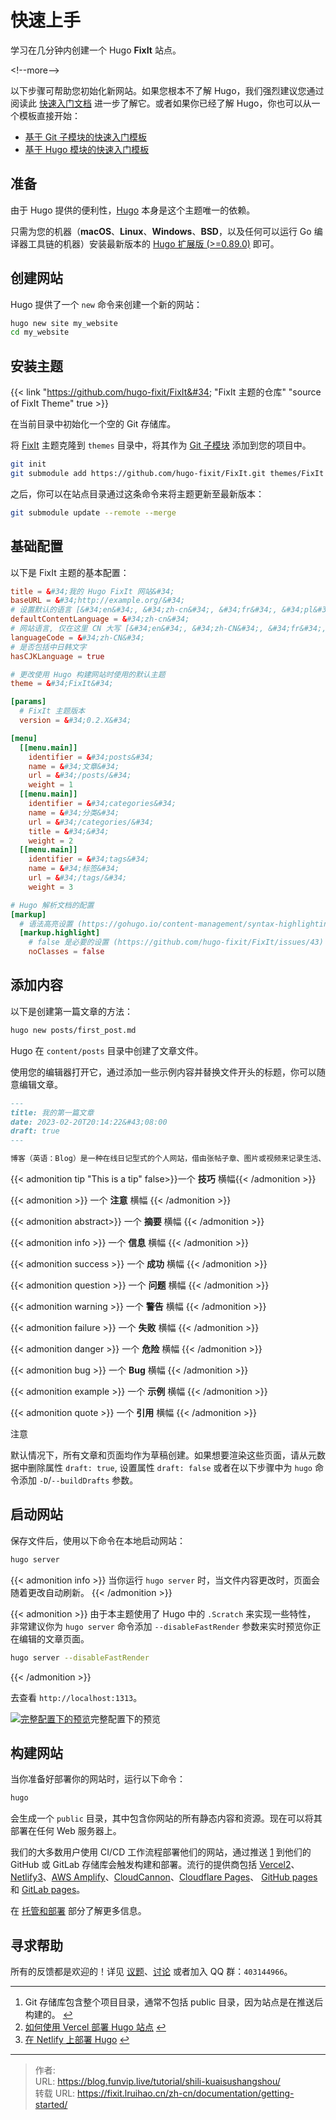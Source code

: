 # 快速上手


学习在几分钟内创建一个 Hugo **FixIt** 站点。

&lt;!--more--&gt;

以下步骤可帮助您初始化新网站。如果您根本不了解 Hugo，我们强烈建议您通过阅读此 [快速入门文档](https://gohugo.io/getting-started/) 进一步了解它。或者如果你已经了解 Hugo，你也可以从一个模板直接开始：

- [基于 Git 子模块的快速入门模板](https://github.com/hugo-fixit/hugo-fixit-blog-git)
- [基于 Hugo 模块的快速入门模板](https://github.com/hugo-fixit/hugo-fixit-blog-go)

## 准备

由于 Hugo 提供的便利性，[Hugo](https://gohugo.io/) 本身是这个主题唯一的依赖。

只需为您的机器（**macOS**、**Linux**、**Windows**、**BSD**，以及任何可以运行 Go 编译器工具链的机器）安装最新版本的 [ Hugo 扩展版 (&gt;=0.89.0)](https://gohugo.io/getting-started/installing/) 即可。

## 创建网站

Hugo 提供了一个 `new` 命令来创建一个新的网站：

```bash
hugo new site my_website
cd my_website
```

## 安装主题

{{&lt; link &#34;https://github.com/hugo-fixit/FixIt&#34; &#34;FixIt 主题的仓库&#34; &#34;source of FixIt Theme&#34; true &gt;}}

在当前目录中初始化一个空的 Git 存储库。

将 [FixIt](https://github.com/hugo-fixit/FixIt) 主题克隆到 `themes` 目录中，将其作为 [Git 子模块](https://git-scm.com/book/en/v2/Git-Tools-Submodules) 添加到您的项目中。

```bash
git init 
git submodule add https://github.com/hugo-fixit/FixIt.git themes/FixIt
```

之后，你可以在站点目录通过这条命令来将主题更新至最新版本：

```bash
git submodule update --remote --merge
```

## 基础配置

以下是 FixIt 主题的基本配置：

```toml
title = &#34;我的 Hugo FixIt 网站&#34;
baseURL = &#34;http://example.org/&#34;
# 设置默认的语言 [&#34;en&#34;, &#34;zh-cn&#34;, &#34;fr&#34;, &#34;pl&#34;, ...]
defaultContentLanguage = &#34;zh-cn&#34;
# 网站语言, 仅在这里 CN 大写 [&#34;en&#34;, &#34;zh-CN&#34;, &#34;fr&#34;, &#34;pl&#34;, ...]
languageCode = &#34;zh-CN&#34;
# 是否包括中日韩文字
hasCJKLanguage = true

# 更改使用 Hugo 构建网站时使用的默认主题
theme = &#34;FixIt&#34;

[params]
  # FixIt 主题版本
  version = &#34;0.2.X&#34;

[menu]
  [[menu.main]]
    identifier = &#34;posts&#34;
    name = &#34;文章&#34;
    url = &#34;/posts/&#34;
    weight = 1
  [[menu.main]]
    identifier = &#34;categories&#34;
    name = &#34;分类&#34;
    url = &#34;/categories/&#34;
    title = &#34;&#34;
    weight = 2
  [[menu.main]]
    identifier = &#34;tags&#34;
    name = &#34;标签&#34;
    url = &#34;/tags/&#34;
    weight = 3

# Hugo 解析文档的配置
[markup]
  # 语法高亮设置 (https://gohugo.io/content-management/syntax-highlighting)
  [markup.highlight]
    # false 是必要的设置 (https://github.com/hugo-fixit/FixIt/issues/43)
    noClasses = false
```



## 添加内容

以下是创建第一篇文章的方法：

```bash
hugo new posts/first_post.md
```

Hugo 在 `content/posts` 目录中创建了文章文件。

使用您的编辑器打开它，通过添加一些示例内容并替换文件开头的标题，你可以随意编辑文章。

```markdown
---
title: 我的第一篇文章
date: 2023-02-20T20:14:22&#43;08:00
draft: true
---

博客（英语：Blog）是一种在线日记型式的个人网站，借由张帖子章、图片或视频来记录生活、抒发情感或分享信息。博客上的文章通常根据张贴时间，以倒序方式由新到旧排列。
```

{{&lt; admonition tip &#34;This is a tip&#34; false&gt;}}一个 **技巧** 横幅{{&lt; /admonition &gt;}}

{{&lt; admonition &gt;}} 一个 **注意** 横幅 {{&lt; /admonition &gt;}}

{{&lt; admonition abstract&gt;}} 一个 **摘要** 横幅 {{&lt; /admonition &gt;}}

{{&lt; admonition info &gt;}} 一个 **信息** 横幅 {{&lt; /admonition &gt;}}

{{&lt; admonition success &gt;}} 一个 **成功** 横幅 {{&lt; /admonition &gt;}}

{{&lt; admonition question &gt;}} 一个 **问题** 横幅 {{&lt; /admonition &gt;}}

{{&lt; admonition warning &gt;}} 一个 **警告** 横幅 {{&lt; /admonition &gt;}}

{{&lt; admonition failure &gt;}} 一个 **失败** 横幅 {{&lt; /admonition &gt;}}

{{&lt; admonition danger &gt;}} 一个 **危险** 横幅 {{&lt; /admonition &gt;}}

{{&lt; admonition bug &gt;}} 一个 **Bug** 横幅 {{&lt; /admonition &gt;}}

{{&lt; admonition example &gt;}} 一个 **示例** 横幅 {{&lt; /admonition &gt;}}

{{&lt; admonition quote &gt;}} 一个 **引用** 横幅 {{&lt; /admonition &gt;}}

注意

默认情况下，所有文章和页面均作为草稿创建。如果想要渲染这些页面，请从元数据中删除属性 `draft: true`, 设置属性 `draft: false` 或者在以下步骤中为 `hugo` 命令添加 `-D`/`--buildDrafts` 参数。

## 启动网站

保存文件后，使用以下命令在本地启动网站：

```bash
hugo server
```

{{&lt; admonition info &gt;}} 当你运行 `hugo server` 时，当文件内容更改时，页面会随着更改自动刷新。 {{&lt; /admonition &gt;}}

{{&lt; admonition &gt;}} 由于本主题使用了 Hugo 中的 `.Scratch` 来实现一些特性， 非常建议你为 `hugo server` 命令添加 `--disableFastRender` 参数来实时预览你正在编辑的文章页面。 

```bash
hugo server --disableFastRender
```

{{&lt; /admonition &gt;}}

去查看 `http://localhost:1313`。



[![完整配置下的预览](https://fixit.lruihao.cn/zh-cn/documentation/getting-started/basic-configuration-preview.zh-cn.png)](https://fixit.lruihao.cn/zh-cn/documentation/getting-started/basic-configuration-preview.zh-cn.png)完整配置下的预览



## 构建网站

当你准备好部署你的网站时，运行以下命令：

```bash
hugo
```

会生成一个 `public` 目录，其中包含你网站的所有静态内容和资源。现在可以将其部署在任何 Web 服务器上。

我们的大多数用户使用 CI/CD 工作流程部署他们的网站，通过推送 [1](https://fixit.lruihao.cn/zh-cn/documentation/getting-started/#fn:1) 到他们的 GitHub 或 GitLab 存储库会触发构建和部署。流行的提供商包括 [Vercel](https://vercel.com/)[2](https://fixit.lruihao.cn/zh-cn/documentation/getting-started/#fn:2)、[Netlify](https://www.netlify.com/)[3](https://fixit.lruihao.cn/zh-cn/documentation/getting-started/#fn:3)、[AWS Amplify](https://aws.amazon.com/cn/amplify/)、[CloudCannon](https://cloudcannon.com/)、[Cloudflare Pages](https://pages.cloudflare.com/)、 [GitHub pages](https://pages.github.com/) 和 [GitLab pages](https://docs.gitlab.com/ee/user/project/pages/)。

在 [托管和部署](https://gohugo.io/hosting-and-deployment/) 部分了解更多信息。

## 寻求帮助

所有的反馈都是欢迎的！详见 [议题](https://github.com/hugo-fixit/FixIt/issues)、[讨论](https://github.com/hugo-fixit/FixIt/discussions) 或者加入 QQ 群：`403144966`。

------

1. Git 存储库包含整个项目目录，通常不包括 public 目录，因为站点是在推送后构建的。 [↩︎](https://fixit.lruihao.cn/zh-cn/documentation/getting-started/#fnref:1)
2. [如何使用 Vercel 部署 Hugo 站点](https://vercel.com/guides/deploying-hugo-with-vercel) [↩︎](https://fixit.lruihao.cn/zh-cn/documentation/getting-started/#fnref:2)
3. [在 Netlify 上部署 Hugo](https://docs.netlify.com/integrations/frameworks/hugo/) [↩︎](https://fixit.lruihao.cn/zh-cn/documentation/getting-started/#fnref:3)


---

> 作者:   
> URL: https://blog.funvip.live/tutorial/shili-kuaisushangshou/  
> 转载 URL: https://fixit.lruihao.cn/zh-cn/documentation/getting-started/
